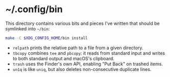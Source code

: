 # ~/.config/bin

This directory contains various bits and pieces I've written that should be
symlinked into `~/bin`:

```sh
make -C $XDG_CONFIG_HOME/bin install
```

* `relpath` prints the relative path to a file from a given directory.
* `tbcopy` combines `tee` and `pbcopy`: it reads from standard input and writes
  to both standard output and macOS's clipboard.
* `trash` uses the Finder's own API, enabling "Put Back" on trashed items.
* `un1q` is like `uniq`, but also deletes non-consecutive duplicate lines.

